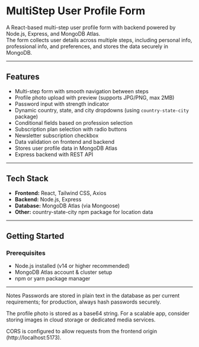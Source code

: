 # MultiStep User Profile Form

A React-based multi-step user profile form with backend powered by Node.js, Express, and MongoDB Atlas.  
The form collects user details across multiple steps, including personal info, professional info, and preferences, and stores the data securely in MongoDB.

---

## Features

- Multi-step form with smooth navigation between steps
- Profile photo upload with preview (supports JPG/PNG, max 2MB)
- Password input with strength indicator
- Dynamic country, state, and city dropdowns (using `country-state-city` package)
- Conditional fields based on profession selection
- Subscription plan selection with radio buttons
- Newsletter subscription checkbox
- Data validation on frontend and backend
- Stores user profile data in MongoDB Atlas
- Express backend with REST API

---

## Tech Stack

- **Frontend:** React, Tailwind CSS, Axios
- **Backend:** Node.js, Express
- **Database:** MongoDB Atlas (via Mongoose)
- **Other:** country-state-city npm package for location data

---

## Getting Started

### Prerequisites

- Node.js installed (v14 or higher recommended)
- MongoDB Atlas account & cluster setup
- npm or yarn package manager

---

Notes
Passwords are stored in plain text in the database as per current requirements; for production, always hash passwords securely.

The profile photo is stored as a base64 string. For a scalable app, consider storing images in cloud storage or dedicated media services.

CORS is configured to allow requests from the frontend origin (http://localhost:5173).
